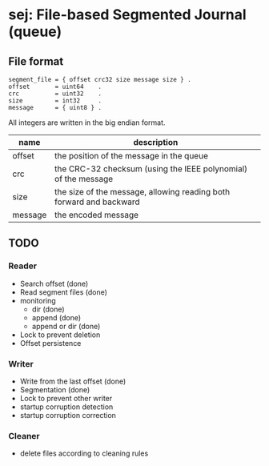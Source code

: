 sej: File-based Segmented Journal (queue)
=========================================

File format
-----------

```
segment_file = { offset crc32 size message size } .
offset       = uint64    .
crc          = uint32    .
size         = int32     .
message      = { uint8 } .
```

All integers are written in the big endian format.

 name    | description
-------- | -----------------------------------------------------------
 offset  | the position of the message in the queue
 crc     | the CRC-32 checksum (using the IEEE polynomial) of the message
 size    | the size of the message, allowing reading both forward and backward
 message | the encoded message

TODO
----

### Reader

* Search offset (done)
* Read segment files (done)
* monitoring
    - dir (done)
    - append (done)
    - append or dir (done)
* Lock to prevent deletion
* Offset persistence

### Writer

* Write from the last offset (done)
* Segmentation (done)
* Lock to prevent other writer
* startup corruption detection
* startup corruption correction

### Cleaner

* delete files according to cleaning rules
